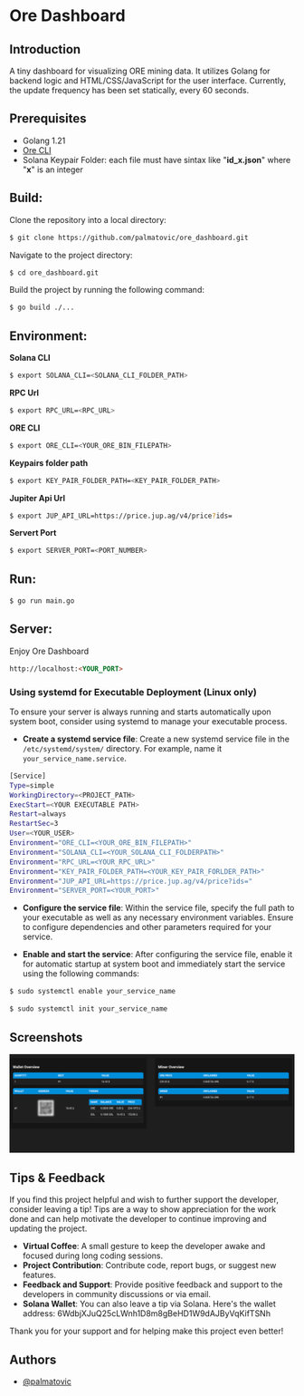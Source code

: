 
# Ore Dashboard



## Introduction

A tiny dashboard for visualizing ORE mining data. It utilizes Golang for backend logic and HTML/CSS/JavaScript for the user interface.
Currently, the update frequency has been set statically, every 60 seconds.

## Prerequisites

- Golang 1.21
- [Ore CLI](https://ore.supply/download)
- Solana Keypair Folder: each file must have sintax like "**id_x.json**" where "**x**" is an integer

## Build:

Clone the repository into a local directory:

```bash
$ git clone https://github.com/palmatovic/ore_dashboard.git
```


Navigate to the project directory:

```bash
$ cd ore_dashboard.git
```

Build the project by running the following command:

```bash
$ go build ./...
```

## Environment:

**Solana CLI**
```bash
$ export SOLANA_CLI=<SOLANA_CLI_FOLDER_PATH>
```

**RPC Url**
```bash
$ export RPC_URL=<RPC_URL>
```
**ORE CLI**
```bash
$ export ORE_CLI=<YOUR_ORE_BIN_FILEPATH>
```

**Keypairs folder path**
```bash
$ export KEY_PAIR_FOLDER_PATH=<KEY_PAIR_FOLDER_PATH>
```
**Jupiter Api Url**
```bash
$ export JUP_API_URL=https://price.jup.ag/v4/price?ids=
```

**Servert Port**
```bash
$ export SERVER_PORT=<PORT_NUMBER>
```

## Run:

```bash
$ go run main.go
```

## Server:
Enjoy Ore Dashboard
``` html
http://localhost:<YOUR_PORT>
```


### Using systemd for Executable Deployment (Linux only)

To ensure your server is always running and starts automatically upon system boot, consider using systemd to manage your executable process.

 * **Create a systemd service file**:
   Create a new systemd service file in the `/etc/systemd/system/` directory. For example, name it `your_service_name.service`.

```bash
[Service]
Type=simple
WorkingDirectory=<PROJECT_PATH>
ExecStart=<YOUR EXECUTABLE PATH>
Restart=always
RestartSec=3
User=<YOUR_USER>
Environment="ORE_CLI=<YOUR_ORE_BIN_FILEPATH>"
Environment="SOLANA_CLI=<YOUR_SOLANA_CLI_FOLDERPATH>"
Environment="RPC_URL=<YOUR_RPC_URL>"
Environment="KEY_PAIR_FOLDER_PATH=<YOUR_KEY_PAIR_FORLDER_PATH>"
Environment="JUP_API_URL=https://price.jup.ag/v4/price?ids="
Environment="SERVER_PORT=<YOUR_PORT>"
```

 * **Configure the service file**:
   Within the service file, specify the full path to your executable as well as any necessary environment variables. Ensure to configure dependencies and other parameters required for your service.

 * **Enable and start the service**:
   After configuring the service file, enable it for automatic startup at system boot and immediately start the service using the following commands:
```bash
$ sudo systemctl enable your_service_name
```
```bash
$ sudo systemctl init your_service_name
```

## Screenshots

![UI](ui.png)


## Tips & Feedback

If you find this project helpful and wish to further support the developer, consider leaving a tip! Tips are a way to show appreciation for the work done and can help motivate the developer to continue improving and updating the project.

- **Virtual Coffee**: A small gesture to keep the developer awake and focused during long coding sessions.
- **Project Contribution**: Contribute code, report bugs, or suggest new features.
- **Feedback and Support**: Provide positive feedback and support to the developers in community discussions or via email.
- **Solana Wallet**: You can also leave a tip via Solana. Here's the wallet address: 6WdbjXJuQ25cLWnh1D8m8gBeHD1W9dAJByVqKifTSNh

Thank you for your support and for helping make this project even better!

## Authors

- [@palmatovic](https://www.github.com/palmatovic)
